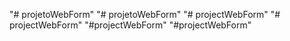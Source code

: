 "# projetoWebForm" 
"# projetoWebForm" 
"# projectWebForm" 
"# projectWebForm" 
"#projectWebForm" 
"#projectWebForm" 
